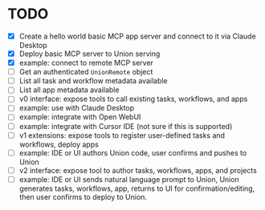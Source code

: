 # TODO

- [X] Create a hello world basic MCP app server and connect to it via Claude Desktop
- [X] Deploy basic MCP server to Union serving
- [X] example: connect to remote MCP server
- [ ] Get an authenticated `UnionRemote` object
- [ ] List all task and workflow metadata available
- [ ] List all app metadata available
- [ ] v0 interface: expose tools to call existing tasks, workflows, and apps
- [ ] example: use with Claude Desktop
- [ ] example: integrate with Open WebUI
- [ ] example: integrate with Cursor IDE (not sure if this is supported)
- [ ] v1 extensions: expose tools to register user-defined tasks and workflows, deploy apps
- [ ] example: IDE or UI authors Union code, user confirms and pushes to Union
- [ ] v2 interface: expose tool to author tasks, workflows, apps, and projects
- [ ] example: IDE or UI sends natural language prompt to Union, Union generates tasks, workflows, app, returns to UI for confirmation/editing, then user confirms to deploy to Union.
